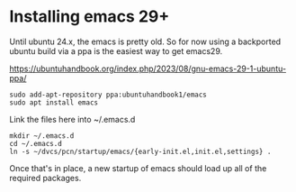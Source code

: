 # Installing emacs 29+

Until ubuntu 24.x, the emacs is pretty old. So for now using a backported 
ubuntu build via a ppa is the easiest way to get emacs29.

https://ubuntuhandbook.org/index.php/2023/08/gnu-emacs-29-1-ubuntu-ppa/

```
sudo add-apt-repository ppa:ubuntuhandbook1/emacs
sudo apt install emacs
```

Link the files here into ~/.emacs.d
```
mkdir ~/.emacs.d
cd ~/.emacs.d
ln -s ~/dvcs/pcn/startup/emacs/{early-init.el,init.el,settings} .
```

Once that's in place, a new startup of emacs should load up all of the
required packages.
